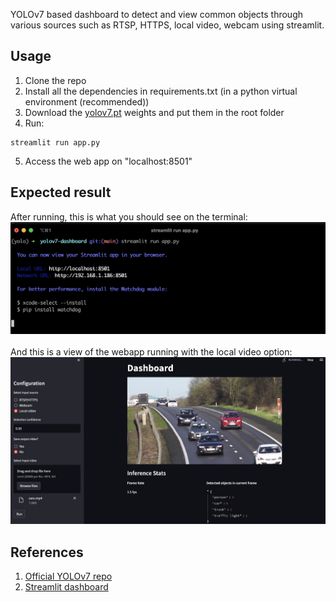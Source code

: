 YOLOv7 based dashboard to detect and view common objects through various sources such as RTSP, HTTPS, local video, webcam using streamlit.

## Usage
1. Clone the repo
2. Install all the dependencies in requirements.txt (in a python virtual environment (recommended))
3. Download the [yolov7.pt](https://github.com/WongKinYiu/yolov7/releases/download/v0.1/yolov7.pt) weights and put them in the root folder
4. Run:
``` shell
streamlit run app.py
```
5. Access the web app on "localhost:8501"

## Expected result
After running, this is what you should see on the terminal:
![terminal](./images/terminal.jpg)
\
\
And this is a view of the webapp running with the local video option:
![webapp](./images/webapp.jpg)

## References
1. [Official YOLOv7 repo](https://github.com/WongKinYiu/yolov7)
2. [Streamlit dashboard](https://github.com/SahilChachra/Video-Analytics-Dashboard)
